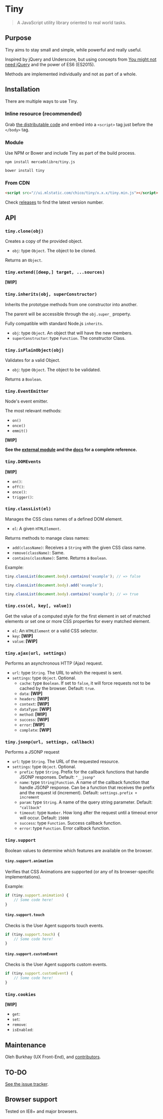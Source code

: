 # Tiny

> A JavaScript utility library oriented to real world tasks.

## Purpose

Tiny aims to stay small and simple, while powerful and really useful.

Inspired by jQuery and Underscore, but using concepts from [You might not need jQuery](http://youmightnotneedjquery.com/) and the power of ES6 (ES2015).

Methods are implemented individually and not as part of a whole.

## Installation

There are multiple ways to use Tiny.

### Inline resource (recommended)

Grab [the distributable code](https://github.com/mercadolibre/tiny.js/blob/master/dist/tiny.min.js) and embed into a `<script>` tag just before the `</body>` tag.

### Module

Use NPM or Bower and include Tiny as part of the build process.

```shell
npm install mercadolibre/tiny.js
```

```shell
bower install tiny
```

### From CDN

```html
<script src="//ui.mlstatic.com/chico/tiny/x.x.x/tiny.min.js"></script>
```

Check [releases](https://github.com/mercadolibre/tiny.js/releases) to find the latest version number.


## API

### `tiny.clone(obj)`

Creates a copy of the provided object.

- `obj`: type `Object`. The object to be cloned.

Returns an `Object`.

### `tiny.extend([deep,] target, ...sources)`

**[WIP]**

### `tiny.inherits(obj, superConstructor)`

Inherits the prototype methods from one constructor into another.

The parent will be accessible through the `obj.super_` property.

Fully compatible with standard Node.js `inherits`.

- `obj`: type `Object`. An object that will have the new members.
- `superConstructor`: type `Function`. The constructor Class.

### `tiny.isPlainObject(obj)`

Validates for a valid Object.

- `obj`: type `Object`. The object to be validated.

Returns a `Boolean`.

### `tiny.EventEmitter`

Node's event emitter.

The most relevant methods:

- `on()`
- `once()`
- `emmit()`

**[WIP]**

**See the [external module](https://www.npmjs.com/package/events) and the [docs](https://nodejs.org/api/events.html#events_class_events_eventemitter) for a complete reference.**

### `tiny.DOMEvents`

**[WIP]**

- `on()`:
- `off()`:
- `once()`:
- `trigger()`:

### `tiny.classList(el)`

Manages the CSS class names of a defined DOM element.

- `el`: A given `HTMLElement`.

Returns methods to manage class names:

- `add(className)`: Receives a `String` with the given CSS class name.
- `remove(className)`: Same.
- `contains(className)`: Same. Returns a `Boolean`.

Example:
```js
tiny.classList(document.body).contains('example'); // => false

tiny.classList(document.body).add('example');

tiny.classList(document.body).contains('example'); // => true
```

### `tiny.css(el, key[, value])`

Get the value of a computed style for the first element in set of
  matched elements or set one or more CSS properties for every matched element.
  
- `el`: An `HTMLElement` or a valid CSS selector.
- `key`: **[WIP]**
- `value`: **[WIP]**

### `tiny.ajax(url, settings)`

Performs an asynchronous HTTP (Ajax) request.

- `url`: type `String`. The URL to which the request is sent.
- `settings`: type `Object`. Optional.
    - `cache`: type `Boolean`. If set to `false`, it will force requests not to be cached by the browser. Default: `true`.
    - `data`: **[WIP]**
    - `headers`: **[WIP]**
    - `context`: **[WIP]**
    - `dataType`: **[WIP]**
    - `method`: **[WIP]**
    - `success`: **[WIP]**
    - `error`: **[WIP]**
    - `complete`: **[WIP]**
    
### `tiny.jsonp(url, settings, callback)`

Performs a JSONP request

- `url`: type `String`. The URL of the requested resource.
- `settings`: type `Object`. Optional.
    - `prefix`: type `String`. Prefix for the callback functions that handle JSONP responses. Default: `"__jsonp"`
    - `name`: type `String|Function`. A name of the callback function that handle JSONP response. 
        Can be a function that receives the prefix and the request id (increment). Default: `settings.prefix + increment`
    - `param`: type `String`. A name of the query string parameter. Default: `"callback"`
    - `timeout`: type `Number`. How long after the request until a timeout error will occur. Default: `15000`
    - `success`: type `Function`. Success callback function.
    - `error`: type `Function`. Error callback function.

### `tiny.support`

Boolean values to determine which features are available on the browser.

#### `tiny.support.animation`

Verifies that CSS Animations are supported (or any of its browser-specific implementations).

Example:
```js
if (tiny.support.animation) {
    // Some code here!
}
```

#### `tiny.support.touch`

Checks is the User Agent supports touch events.

```js
if (tiny.support.touch) {
    // Some code here!
}
```

#### `tiny.support.customEvent`

Checks is the User Agent supports custom events.

```js
if (tiny.support.customEvent) {
    // Some code here!
}
```


### `tiny.cookies`

**[WIP]**

- `get`:
- `set`:
- `remove`:
- `isEnabled`:


## Maintenance
Oleh Burkhay (UX Front-End), and [contributors](https://github.com/mercadolibre/tiny.js/graphs/contributors).

## TO-DO
[See the issue tracker](https://github.com/mercadolibre/tiny.js/issues).

## Browser support
Tested on IE8+ and major browsers.
